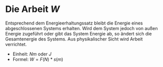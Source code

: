 # Die Arbeit $W$
Entsprechend dem Energieerhaltungssatz bleibt die Energie eines abgeschlossenen Systems erhalten.
Wird dem System jedoch von außen Energie zugeführt oder gibt das System Energie ab, so ändert sich die Gesamtenergie des Systems.
Aus physikalischer Sicht wird Arbeit verrichtet.

- Einheit: $Nm$ oder $J$
- Formel: $W=F(N)*s(m)$
